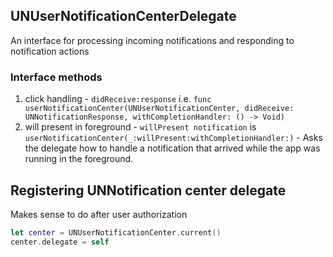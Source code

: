 

## UNUserNotificationCenterDelegate

An interface for processing incoming notifications and responding to notification actions

### Interface methods

1. click handling - `didReceive:response` i.e. `func userNotificationCenter(UNUserNotificationCenter, didReceive: UNNotificationResponse, withCompletionHandler: () -> Void)`
2. will present in foreground - `willPresent notification` is `userNotificationCenter(_:willPresent:withCompletionHandler:)` - Asks the delegate how to handle a notification that arrived while the app was running in the foreground.

## Registering UNNotification center delegate

Makes sense to do after user authorization
```swift
let center = UNUserNotificationCenter.current()
center.delegate = self
```
